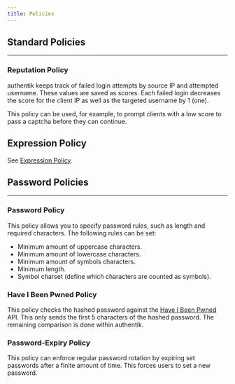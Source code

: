 ```yaml
---
title: Policies
---
```


## Standard Policies

---

### Reputation Policy

authentik keeps track of failed login attempts by source IP and attempted username. These values are saved as scores. Each failed login decreases the score for the client IP as well as the targeted username by 1 (one).

This policy can be used, for example, to prompt clients with a low score to pass a captcha before they can continue.

## Expression Policy

See [Expression Policy](expression.md).

## Password Policies

---

### Password Policy

This policy allows you to specify password rules, such as length and required characters.
The following rules can be set:

- Minimum amount of uppercase characters.
- Minimum amount of lowercase characters.
- Minimum amount of symbols characters.
- Minimum length.
- Symbol charset (define which characters are counted as symbols).

### Have I Been Pwned Policy

This policy checks the hashed password against the [Have I Been Pwned](https://haveibeenpwned.com/) API. This only sends the first 5 characters of the hashed password. The remaining comparison is done within authentik.

### Password-Expiry Policy

This policy can enforce regular password rotation by expiring set passwords after a finite amount of time. This forces users to set a new password.
